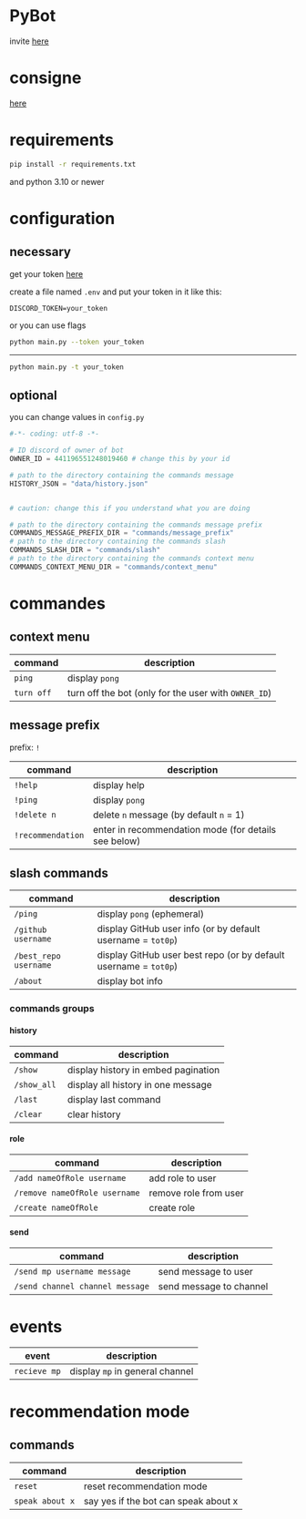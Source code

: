 # PyBot

invite [here](https://discord.com/oauth2/authorize?client_id=1091254412846051338&permissions=8&scope=bot)


# consigne 

[here](https://github.com/LordPouic/Python/blob/main/Projet%20Bot%20B2)



# requirements

```sh
pip install -r requirements.txt
```

and python 3.10 or newer

# configuration

## necessary

get your token [here](https://discord.com/developers/applications)

create a file named `.env` and put your token in it like this:

```env
DISCORD_TOKEN=your_token
```

or you can use flags

```sh
python main.py --token your_token
```

---------------------------------------------

```sh
python main.py -t your_token
```

## optional

you can change values in `config.py`

```py
#-*- coding: utf-8 -*-

# ID discord of owner of bot
OWNER_ID = 441196551248019460 # change this by your id

# path to the directory containing the commands message
HISTORY_JSON = "data/history.json" 


# caution: change this if you understand what you are doing

# path to the directory containing the commands message prefix
COMMANDS_MESSAGE_PREFIX_DIR = "commands/message_prefix" 
# path to the directory containing the commands slash
COMMANDS_SLASH_DIR = "commands/slash" 
# path to the directory containing the commands context menu
COMMANDS_CONTEXT_MENU_DIR = "commands/context_menu" 
```

# commandes


## context menu

| command            | description                                                |
|--------------------|------------------------------------------------------------|
| `ping`             | display `pong`                                             |
| `turn off`         | turn off the bot (only for the user with `OWNER_ID`)       |

## message prefix

prefix: `!`

| command           | description                                          |
|-------------------|------------------------------------------------------|
| `!help`           | display help                                         |
| `!ping`           | display `pong`                                       |
| `!delete n`       | delete `n` message (by default `n` = 1)              |
| `!recommendation` | enter in recommendation mode (for details see below) | 


## slash commands


| command            | description                                                |
|--------------------|------------------------------------------------------------|
| `/ping`            | display `pong` (ephemeral)                                 |
| `/github username` | display GitHub user info (or by default username = `tot0p`) |
| `/best_repo username` | display GitHub user best repo (or by default username = `tot0p`) | 
| `/about`           | display bot info                                           |

### commands groups

#### history

| command            | description                                                |
|--------------------|------------------------------------------------------------|
| `/show`            | display history in embed pagination                        |
| `/show_all`        | display all history in one message                         |
| `/last`            | display last command                                       |
| `/clear`           | clear history                                              |

#### role

| command            | description                                                |
|--------------------|------------------------------------------------------------|
| `/add nameOfRole username`            | add role to user                        |
| `/remove nameOfRole username`        | remove role from user                    |
| `/create nameOfRole`            | create role                                   |

#### send


| command                                | description                                                |
|----------------------------------------|------------------------------------------------------------|
| `/send mp username message`            | send message to user                                       |
| `/send channel channel message`        | send message to channel                                    |


# events

| event       | description                             |
|-------------|-----------------------------------------|
| `recieve mp`| display `mp` in general channel         |


# recommendation mode

## commands

| command            | description                                                |
|--------------------|------------------------------------------------------------|
| `reset`            | reset recommendation mode                                  |
| `speak about x`    | say yes if the bot can speak about x                       |